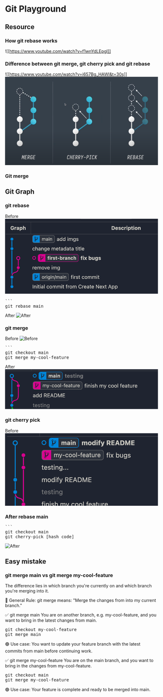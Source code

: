 # Git Playground
## Resource
### How git rebase works
![[https://www.youtube.com/watch?v=f1wnYdLEpgI]]
### Difference between git merge, git cherry pick and git rebase
![[https://www.youtube.com/watch?v=i657Bg_HAWI&t=30s]]
![Difference](./imgs/01.png)


### Git merge

## Git Graph
### git rebase
Before
![Before](./imgs/02.png)
<pre>
```
git rebase main
</pre>
After
![After](./imgs/03.png)

### git merge
Before
![Before](./imgs/04.png)
<pre>
```
git checkout main
git merge my-cool-feature
</pre>
After
![After](./imgs/05.png)

### git cherry pick
Before
![Before](./imgs/06.png)
### After rebase main
<pre>
```
git checkout main
git cherry-pick [hash code]
</pre>
![After](./imgs/03.png)

## Easy mistake
### git merge main vs git merge my-cool-feature
The difference lies in which branch you're currently on and which branch you're merging into it.

🧭 General Rule:
git merge <branch-name>
means: "Merge the changes from <branch-name> into my current branch."

✅ git merge main
You are on another branch, e.g. my-cool-feature, and you want to bring in the latest changes from main.
<pre>
git checkout my-cool-feature
git merge main
</pre>
🟢 Use case: You want to update your feature branch with the latest commits from main before continuing work.

✅ git merge my-cool-feature
You are on the main branch, and you want to bring in the changes from my-cool-feature.
<pre>
git checkout main
git merge my-cool-feature
</pre>
🟢 Use case: Your feature is complete and ready to be merged into main.